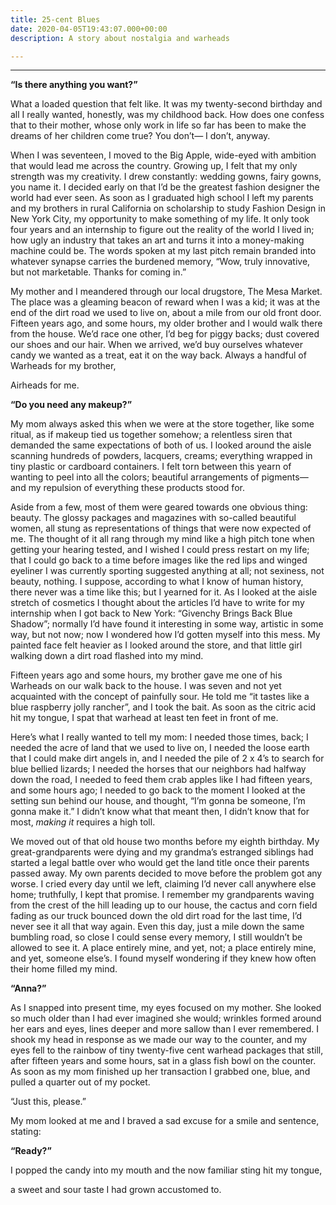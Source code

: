 ```yaml
---
title: 25-cent Blues
date: 2020-04-05T19:43:07.000+00:00
description: A story about nostalgia and warheads

---
```

***

**“Is there anything you want?”**

What a loaded question that felt like. It was my twenty-second birthday and all I really wanted, honestly, was my childhood back. How does one confess that to their mother, whose only work in life so far has been to make the dreams of her children come true? You don’t— I don’t, anyway. 

When I was seventeen, I moved to the Big Apple, wide-eyed with ambition that would lead me across the country. Growing up, I felt that my only strength was my creativity. I drew constantly: wedding gowns, fairy gowns, you name it. I decided early on that I’d be the greatest fashion designer the world had ever seen. As soon as I graduated high school I left my parents and my brothers in rural California on scholarship to study Fashion Design in New York City, my opportunity to make something of my life. It only took four years and an internship to figure out the reality of the world I lived in; how ugly an industry that takes an art and turns it into a money-making machine could be. The words spoken at my last pitch remain branded into whatever synapse carries the burdened memory, “Wow, truly innovative, but not marketable. Thanks for coming in.”

My mother and I meandered through our local drugstore, The Mesa Market. The place was a gleaming beacon of reward when I was a kid; it was at the end of the dirt road we used to live on, about a mile from our old front door. Fifteen years ago, and some hours, my older brother and I would walk there from the house. We’d race one other, I’d beg for piggy backs; dust covered our shoes and our hair. When we arrived, we’d buy ourselves whatever candy we wanted as a treat, eat it on the way back. Always a handful of Warheads for my brother,

Airheads for me.

**“Do you need any makeup?”**

My mom always asked this when we were at the store together, like some ritual, as if makeup tied us together somehow; a relentless siren that demanded the same expectations of both of us. I looked around the aisle scanning hundreds of powders, lacquers, creams; everything wrapped in tiny plastic or cardboard containers. I felt torn between this yearn of wanting to peel into all the colors; beautiful arrangements of pigments— and my repulsion of everything these products stood for.

Aside from a few, most of them were geared towards one obvious thing: beauty. The glossy packages and magazines with so-called beautiful women, all stung as representations of things that were now expected of me. The thought of it all rang through my mind like a high pitch tone when getting your hearing tested, and I wished I could press restart on my life; that I could go back to a time before images like the red lips and winged eyeliner I was currently sporting suggested anything at all; not sexiness, not beauty, nothing. I suppose, according to what I know of human history, there never was a time like this; but I yearned for it. As I looked at the aisle stretch of cosmetics I thought about the articles I’d have to write for my internship when I got back to New York: “​Givenchy Brings Back Blue Shadow​”; normally I’d have found it interesting in some way, artistic in some way, but not now; now I wondered how I’d gotten myself into this mess. My painted face felt heavier as I looked around the store, and that little girl walking down a dirt road flashed into my mind.

Fifteen years ago and some hours, my brother gave me one of his Warheads on our walk back to the house. I was seven and not yet acquainted with the concept of painfully sour. He told me “it tastes like a blue raspberry jolly rancher”, and I took the bait. As soon as the citric acid hit my tongue, I spat that warhead at least ten feet in front of me.

Here’s what I really wanted to tell my mom: I needed those times, back; I needed the acre of land that we used to live on, I needed the loose earth that I could make dirt angels in, and I needed the pile of 2 x 4’s to search for blue bellied lizards; I needed the horses that our neighbors had halfway down the road, I needed to feed them crab apples like I had fifteen years, and some hours ago; I needed to go back to the moment I looked at the setting sun behind our house, and thought, “I’m gonna be someone, I’m gonna make it.” I didn’t know what that meant then, I didn’t know that for most, _​making it​_ requires a high toll.

We moved out of that old house two months before my eighth birthday. My great-grandparents were dying and my grandma’s estranged siblings had started a legal battle over who would get the land title once their parents passed away. My own parents decided to move before the problem got any worse. I cried every day until we left, claiming I’d never call anywhere else home; truthfully, I kept that promise. I remember my grandparents waving from the crest of the hill leading up to our house, the cactus and corn field fading as our truck bounced down the old dirt road for the last time, I’d never see it all that way again. Even this day, just a mile down the same bumbling road, so close I could sense every memory, I still wouldn’t be allowed to see it. A place entirely mine, and yet, not; a place entirely mine, and yet, someone else’s. I found myself wondering if they knew how often their home filled my mind.

**“Anna?”**

As I snapped into present time, my eyes focused on my mother. She looked so much older than I had ever imagined she would; wrinkles formed around her ears and eyes, lines deeper and more sallow than I ever remembered. I shook my head in response as we made our way to the counter, and my eyes fell to the rainbow of tiny twenty-five cent warhead packages that still, after fifteen years and some hours, sat in a glass fish bowl on the counter. As soon as my mom finished up her transaction I grabbed one, blue, and pulled a quarter out of my pocket.

“Just this, please.”

My mom looked at me and I braved a sad excuse for a smile and sentence, stating:

**“Ready?”**

I popped the candy into my mouth and the now familiar sting hit my tongue,

a sweet and sour taste I had grown accustomed to.